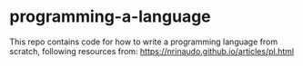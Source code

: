 # programming-a-language
This repo contains code for how to write a programming language from scratch, following resources from: https://nrinaudo.github.io/articles/pl.html

